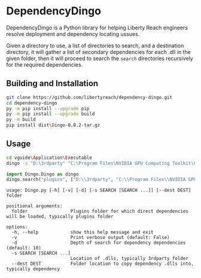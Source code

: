 # DependencyDingo

DependencyDingo is a Python library for helping Liberty Reach engineers resolve deployment and dependency locating ussues.

Given a directory to use, a list of directories to search, and a destination directory, it will gather a list of secondary dependencies for each .dll in the given folder, then it will proceed to search the `search` directories recursively for the required dependencies.

## Building and Installation

```bash
git clone https://github.com/libertyreach/dependency-dingo.git
cd dependency-dingo
py -m pip install --upgrade pip
py -m pip install --upgrade build
py -m build
pip install dist\Dingo-0.0.2-tar.gz
```

## Usage

```bash
cd vguide\Application\Executable
dingo -s "D:\3rdparty" "C:\Program Files\NVIDIA GPU Computing Toolkit\CUDA\v10.1\bin" -v --dest dependency plugins

```

```python
import Dingo.Dingo as dingo
dingo.search("plugins", ["D:\\3rdparty", "C:\\Program Files\\NVIDIA GPU Computing Toolkit\\CUDA\\v10.1\\bin"], "dependency", 15, True)
```
```
usage: Dingo.py [-h] [-v] [-d] [-s SEARCH [SEARCH ...]] [--dest DEST] folder

positional arguments:
  folder                Plugins folder for which direct dependencies will be loaded, typically plugins folder

options:
  -h, --help            show this help message and exit
  -v                    Print verbose output (default: False)
  -d                    Depth of search for dependency dependencies (default: 10)
  -s SEARCH [SEARCH ...]
                        Location of .dlls, typically 3rdparty folder
  --dest DEST           Folder location to copy dependency .dlls into, typically dependency
```